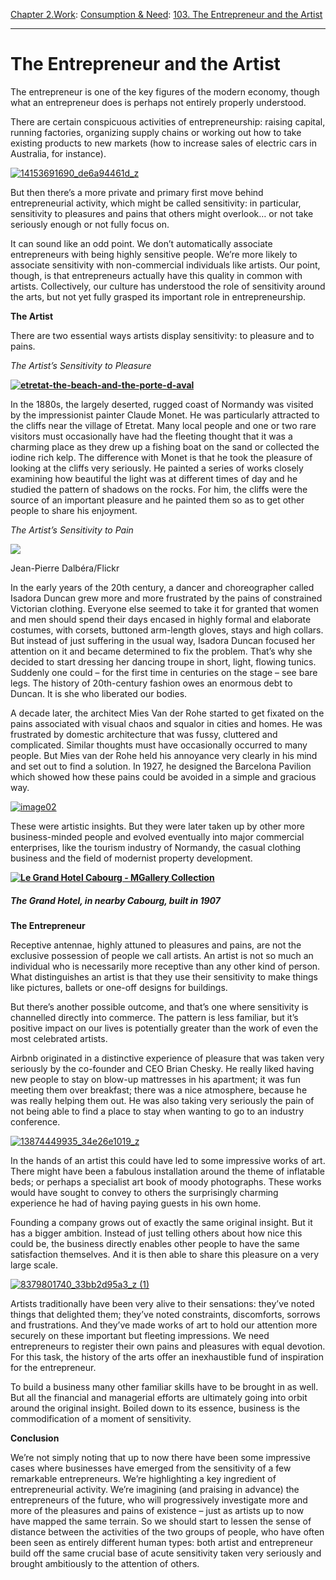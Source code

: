 [Chapter 2.Work](https://www.theschooloflife.com/thebookoflife/category/work/): [Consumption & Need](https://www.theschooloflife.com/thebookoflife/category/work/consumption-and-need/): [103. The Entrepreneur and the Artist](https://www.theschooloflife.com/thebookoflife/the-entrepreneur-and-the-artist/)

* * *

# The Entrepreneur and the Artist

The entrepreneur is one of the key figures of the modern economy, though what an entrepreneur does is perhaps not entirely properly understood.

There are certain conspicuous activities of entrepreneurship: raising capital, running factories, organizing supply chains or working out how to take existing products to new markets (how to increase sales of electric cars in Australia, for instance). &nbsp;

[![14153691690_de6a94461d_z](https://www.theschooloflife.com/thebookoflife/wp-content/uploads/2015/11/14153691690_de6a94461d_z.jpg)](http://www.thebookoflife.org/wp-content/uploads/2015/11/14153691690_de6a94461d_z.jpg)

But then there’s a more private and primary first move behind entrepreneurial activity, which might be called sensitivity: in particular, sensitivity to pleasures and pains that others might overlook… or not take seriously enough or not fully focus on.

It can sound like an odd point. We don’t automatically associate entrepreneurs with being highly sensitive people. We’re more likely to associate sensitivity with non-commercial individuals like artists. Our point, though, is that entrepreneurs actually have this quality in common with artists. Collectively, our culture has understood the role of sensitivity around the arts, but not yet fully grasped its important role in entrepreneurship.

**The Artist**

There are two essential ways artists display sensitivity: to pleasure and to pains.

_The Artist’s Sensitivity to Pleasure_

**[![etretat-the-beach-and-the-porte-d-aval](https://www.theschooloflife.com/thebookoflife/wp-content/uploads/2015/11/etretat-the-beach-and-the-porte-d-aval.jpg)](http://www.thebookoflife.org/wp-content/uploads/2015/11/etretat-the-beach-and-the-porte-d-aval.jpg)**

In the 1880s, the largely deserted, rugged coast of Normandy was visited by the impressionist painter Claude Monet. He was particularly attracted to the cliffs near the village of Etretat. Many local people and one or two rare visitors must occasionally have had the fleeting thought that it was a charming place as they drew up a fishing boat on the sand or collected the iodine rich kelp. The difference with Monet is that he took the pleasure of looking at the cliffs very seriously. He painted a series of works closely examining how beautiful the light was at different times of day and he studied the pattern of shadows on the rocks. For him, the cliffs were the source of an important pleasure and he painted them so as to get other people to share his enjoyment.

_The Artist’s Sensitivity to Pain_

 ![](https://www.theschooloflife.com/thebookoflife/wp-content/uploads/2015/11/37678623091_44de2e7d45_o-1024x762.jpg)

Jean-Pierre Dalbéra/Flickr

In the early years of the 20th century, a dancer and choreographer called Isadora Duncan grew more and more frustrated by the pains of constrained Victorian clothing. Everyone else seemed to take it for granted that women and men should spend their days encased in highly formal and elaborate costumes, with corsets, buttoned arm-length gloves, stays and high collars. But instead of just suffering in the usual way, Isadora Duncan focused her attention on it and became determined to fix the problem. That’s why she decided to start dressing her dancing troupe in short, light, flowing tunics. Suddenly one could – for the first time in centuries on the stage – see bare legs. The history of 20th-century fashion owes an enormous debt to Duncan. It is she who liberated our bodies.

A decade later, the architect Mies Van der Rohe started to get fixated on the pains associated with visual chaos and squalor in cities and homes. He was frustrated by domestic architecture that was fussy, cluttered and complicated. Similar thoughts must have occasionally occurred to many people. But Mies van der Rohe held his annoyance very clearly in his mind and set out to find a solution. In 1927, he designed the Barcelona Pavilion which showed how these pains could be avoided in a simple and gracious way.

[![image02](https://www.theschooloflife.com/thebookoflife/wp-content/uploads/2015/11/image021.png)](http://www.thebookoflife.org/wp-content/uploads/2015/11/image021.png)

These were artistic insights. But they were later taken up by other more business-minded people and evolved eventually into major commercial enterprises, like the tourism industry of Normandy, the casual clothing business and the field of modernist property development.

**[![Le Grand Hotel Cabourg - MGallery Collection](https://www.theschooloflife.com/thebookoflife/wp-content/uploads/2015/11/image01.jpg)](http://www.thebookoflife.org/wp-content/uploads/2015/11/image01.jpg)**

##### The Grand Hotel, in nearby Cabourg, built in 1907

**The Entrepreneur**

Receptive antennae, highly attuned to pleasures and pains, are not the exclusive possession of people we call artists. An artist is not so much an individual who is necessarily more receptive than any other kind of person. What distinguishes an artist is that they use their sensitivity to make things like pictures, ballets or one-off designs for buildings.

But there’s another possible outcome, and that’s one where sensitivity is channelled directly into commerce. The pattern is less familiar, but it’s positive impact on our lives is potentially greater than the work of even the most celebrated artists.

Airbnb originated in a distinctive experience of pleasure that was taken very seriously by the co-founder and CEO Brian Chesky. He really liked having new people to stay on blow-up mattresses in his apartment; it was fun meeting them over breakfast; there was a nice atmosphere, because he was really helping them out. He was also taking very seriously the pain of not being able to find a place to stay when wanting to go to an industry conference.

[![13874449935_34e26e1019_z](https://www.theschooloflife.com/thebookoflife/wp-content/uploads/2015/11/13874449935_34e26e1019_z.jpg)](http://www.thebookoflife.org/wp-content/uploads/2015/11/13874449935_34e26e1019_z.jpg)

In the hands of an artist this could have led to some impressive works of art. There might have been a fabulous installation around the theme of inflatable beds; or perhaps a specialist art book of moody photographs. These works would have sought to convey to others the surprisingly charming experience he had of having paying guests in his own home.

Founding a company grows out of exactly the same original insight. But it has a bigger ambition. Instead of just telling others about how nice this could be, the business directly enables other people to have the same satisfaction themselves. And it is then able to share this pleasure on a very large scale.

[![8379801740_33bb2d95a3_z (1)](https://www.theschooloflife.com/thebookoflife/wp-content/uploads/2015/11/8379801740_33bb2d95a3_z-1.jpg)](http://www.thebookoflife.org/wp-content/uploads/2015/11/8379801740_33bb2d95a3_z-1.jpg)

Artists traditionally have been very alive to their sensations: they’ve noted things that delighted them; they’ve noted constraints, discomforts, sorrows and frustrations. And they’ve made works of art to hold our attention more securely on these important but fleeting impressions. We need entrepreneurs to register their own pains and pleasures with equal devotion. For this task, the history of the arts offer an inexhaustible fund of inspiration for the entrepreneur.

To build a business many other familiar skills have to be brought in as well. But all the financial and managerial efforts are ultimately going into orbit around the original insight. Boiled down to its essence, business is the commodification of a moment of sensitivity.

**Conclusion**

We’re not simply noting that up to now there have been some impressive cases where businesses have emerged from the sensitivity of a few remarkable entrepreneurs. We’re highlighting a key ingredient of entrepreneurial activity. We’re imagining (and praising in advance) the entrepreneurs of the future, who will progressively investigate more and more of the pleasures and pains of existence – just as artists up to now have mapped the same terrain. So we should start to lessen the sense of distance between the activities of the two groups of people, who have often been seen as entirely different human types: both artist and entrepreneur build off the same crucial base of acute sensitivity taken very seriously and brought ambitiously to the attention of others.
